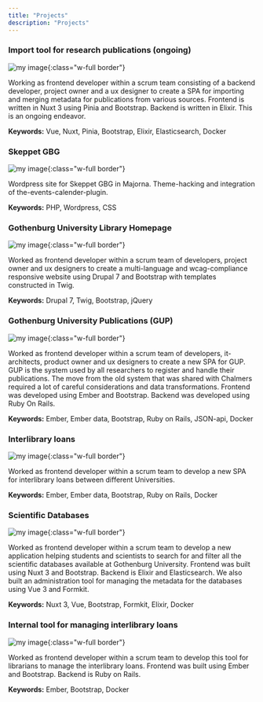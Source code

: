 ```yaml
---
title: "Projects"
description: "Projects"
---
```


### Import tool for research publications (ongoing)

![my image](/img/projects/gup-admin.jpeg){:class="w-full border"}

Working as frontend developer within a scrum team consisting of a backend developer, project owner and a ux designer to create a SPA for importing and merging metadata for publications from various sources. Frontend is written in Nuxt 3 using Pinia and Bootstrap. Backend is written in Elixir. This is an ongoing endeavor.

**Keywords:** Vue, Nuxt, Pinia, Bootstrap, Elixir, Elasticsearch, Docker

<div class="h-12"></div>

### Skeppet GBG

![my image](/img/projects/skeppetgbg.jpeg){:class="w-full border"}

Wordpress site for Skeppet GBG in Majorna. Theme-hacking and integration of the-events-calender-plugin.

**Keywords:** PHP, Wordpress, CSS

<div class="h-12"></div>

### Gothenburg University Library Homepage

![my image](/img/projects/ubguse.jpeg){:class="w-full border"}

Worked as frontend developer within a scrum team of developers, project owner and ux designers to create a multi-language and wcag-compliance responsive website using Drupal 7 and Bootstrap with templates constructed in Twig.

**Keywords:** Drupal 7, Twig, Bootstrap, jQuery

<div class="h-12"></div>

### Gothenburg University Publications (GUP)

![my image](/img/projects/gup.jpeg){:class="w-full border"}

Worked as frontend developer within a scrum team of developers, it-architects, product owner and ux designers to create a new SPA for GUP. GUP is the system used by all researchers to register and handle their publications. The move from the old system that was shared with Chalmers required a lot of careful considerations and data transformations. Frontend was developed using Ember and Bootstrap. Backend was developed using Ruby On Rails.

**Keywords:** Ember, Ember data, Bootstrap, Ruby on Rails, JSON-api, Docker

<div class="h-12"></div>

### Interlibrary loans

![my image](/img/projects/fjarrlan.jpeg){:class="w-full border"}

Worked as frontend developer within a scrum team to develop a new SPA for interlibrary loans between different Universities.

**Keywords:** Ember, Ember data, Bootstrap, Ruby on Rails, Docker

<div class="h-12"></div>

### Scientific Databases

![my image](/img/projects/databaser.jpeg){:class="w-full border"}

Worked as frontend developer within a scrum team to develop a new application helping students and scientists to search for and filter all the scientific databases available at Gothenburg University. Frontend was built using Nuxt 3 and Bootstrap. Backend is Elixir and Elasticsearch. We also built an administration tool for managing the metadata for the databases using Vue 3 and Formkit.

**Keywords:** Nuxt 3, Vue, Bootstrap, Formkit, Elixir, Docker

<div class="h-12"></div>

### Internal tool for managing interlibrary loans

![my image](/img/projects/fjarrkontrollen.jpeg){:class="w-full border"}

Worked as frontend developer within a scrum team to develop this tool for librarians to manage the interlibrary loans. Frontend was built using Ember and Bootstrap. Backend is Ruby on Rails.

**Keywords:** Ember, Bootstrap, Docker
